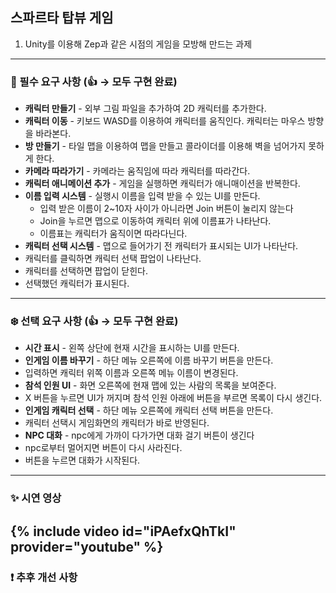 ## 스파르타 탑뷰 게임
1. Unity를 이용해 Zep과 같은 시점의 게임을 모방해 만드는 과제
---
### 🚨 필수 요구 사항 (👍 → 모두 구현 완료)
* **캐릭터 만들기** - 외부 그림 파일을 추가하여 2D 캐릭터를 추가한다.
* **캐릭터 이동** - 키보드 WASD를 이용하여 캐릭터를 움직인다. 캐릭터는 마우스 방향을 바라본다.
* **방 만들기** - 타일 맵을 이용하여 맵을 만들고 콜라이더를 이용해 벽을 넘어가지 못하게 한다.
* **카메라 따라가기** - 카메라는 움직임에 따라 캐릭터를 따라간다.
* **캐릭터 애니메이션 추가** - 게임을 실행하면 캐릭터가 애니매이션을 반복한다.
* **이름 입력 시스템** - 실행시 이름을 입력 받을 수 있는 UI를 만든다. 
  * 입력 받은 이름이 2~10자 사이가 아니라면 Join 버튼이 눌리지 않는다
  * Join을 누르면 맵으로 이동하여 캐릭터 위에 이름표가 나타난다.
  * 이름표는 캐릭터가 움직이면 따라다닌다. 
* **캐릭터 선택 시스템** - 맵으로 들어가기 전 캐릭터가 표시되는 UI가 나타난다.
 * 캐릭터를 클릭하면 캐릭터 선택 팝업이 나타난다.
 * 캐릭터를 선택하면 팝업이 닫힌다.
 * 선택했던 캐릭터가 표시된다.
---
### ❄️ 선택 요구 사항 (👍 → 모두 구현 완료)
* **시간 표시** - 왼쪽 상단에 현재 시간을 표시하는 UI를 만든다.
* **인게임 이름 바꾸기** - 하단 메뉴 오른쪽에 이름 바꾸기 버튼을 만든다.
 * 입력하면 캐릭터 위쪽 이름과 오른쪽 메뉴 이름이 변경된다.
* **참석 인원 UI** - 화면 오른쪽에 현재 맵에 있는 사람의 목록을 보여준다.
 * X 버튼을 누르면 UI가 꺼지며 참석 인원 아래에 버튼을 부르면 목록이 다시 생긴다.
* **인게임 캐릭터 선택** - 하단 메뉴 오른쪽에 캐릭터 선택 버튼을 만든다.
 * 캐릭터 선택시 게임화면의 캐릭터가 바로 반영된다.
* **NPC 대화** - npc에게 가까이 다가가면 대화 걸기 버튼이 생긴다
 * npc로부터 멀어지면 버튼이 다시 사라진다.
 * 버튼을 누르면 대화가 시작된다.
---
### ✨ 시연 영상
{% include video id="iPAefxQhTkI" provider="youtube" %}
---
### ❗ 추후 개선 사항
